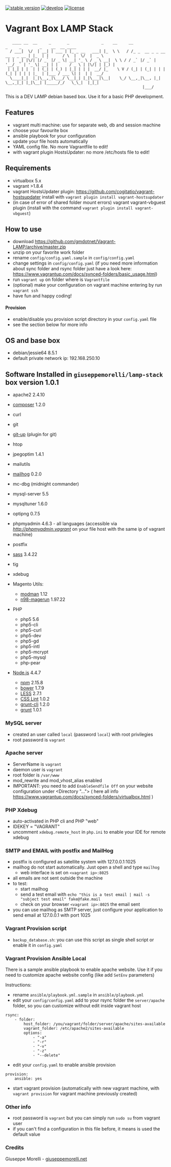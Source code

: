 [![stable version](https://img.shields.io/badge/stable%20version-1.1.2-green.svg?style=flat-square)](https://github.com/gmdotnet/Vagrant-LAMP/releases/tag/1.1.1)
[![develop](https://img.shields.io/badge/beta%20version-branch%20develop-oran.svg?style=flat-square)](https://github.com/gmdotnet/Vagrant-LAMP/tree/develop)
[![license](https://img.shields.io/badge/license-OSL--3-blue.svg?style=flat-square)](https://github.com/gmdotnet/Vagrant-LAMP/blob/master/LICENSE.txt)

# Vagrant Box LAMP Stack

```                                                       
   ____ __  __     _       _              _    __     __                          _     _        _    __  __ ____  
  / ___|  \/  | __| | ___ | |_ _ __   ___| |_  \ \   / /_ _  __ _ _ __ __ _ _ __ | |_  | |      / \  |  \/  |  _ \ 
 | |  _| |\/| |/ _` |/ _ \| __| '_ \ / _ \ __|  \ \ / / _` |/ _` | '__/ _` | '_ \| __| | |     / _ \ | |\/| | |_) |
 | |_| | |  | | (_| | (_) | |_| | | |  __/ |_    \ V / (_| | (_| | | | (_| | | | | |_  | |___ / ___ \| |  | |  __/ 
  \____|_|  |_|\__,_|\___/ \__|_| |_|\___|\__|    \_/ \__,_|\__, |_|  \__,_|_| |_|\__| |_____/_/   \_\_|  |_|_|    
                                                            |___/                                                  
```

This is a DEV LAMP debian based box. Use it for a basic PHP development.

## Features

- vagrant multi machine: use for separate web, db and session machine
- choose your favourite box
- ansible playbook for your configuration
- update your file hosts automatically
- YAML config file. No more Vagrantfile to edit!
- with vagrant plugin HostsUpdater: no more /etc/hosts file to edit!

## Requirements

- virtualbox 5.x
- vagrant >1.8.4
- vagrant HostsUpdater plugin: https://github.com/cogitatio/vagrant-hostsupdater
  install with `vagrant plugin install vagrant-hostsupdater`
- (in case of error of shared folder mount errors) vagrant vagrant-vbguest plugin (install with the command `vagrant plugin install vagrant-vbguest`)

## How to use

- download https://github.com/gmdotnet/Vagrant-LAMP/archive/master.zip
- unzip on your favorite work folder
- rename `config/config.yaml.sample` in `config/config.yaml`
- change settings in `config/config.yaml`
(if you need more information about sync folder and rsync folder just have a look here: https://www.vagrantup.com/docs/synced-folders/basic_usage.html)
- run `vagrant up` on folder where is `Vagrantfile`
- (optional) make your configuration on vagrant machine entering by run `vagrant ssh`
- have fun and happy coding!

#### Provision

- enable/disable you provision script directory in your `config.yaml` file
- see the section below for more info

## OS and base box

- debian/jessie64  8.5.1
- default private network ip: 192.168.250.10

## Software Installed in `giuseppemorelli/lamp-stack` box version 1.0.1

- apache2  2.4.10
- [composer](https://getcomposer.org/)  1.2.0
- curl
- git
- [git-up](https://github.com/aanand/git-up/) (plugin for git)
- htop
- jpegoptim 1.4.1
- mailutils
- [mailhog](https://github.com/mailhog/MailHog)  0.2.0
- mc-dbg (midnight commander)
- mysql-server 5.5
- mysqltuner 1.6.0
- optipng 0.7.5
- phpmyadmin 4.6.3 - all languages (accessible via *http://phpmyadmin.vagrant* on your file host with the same ip of vagrant machine)
- postfix
- [sass](http://sass-lang.com/)  3.4.22
- tig
- xdebug

- Magento Utils:
    - [modman](https://github.com/colinmollenhour/modman) 1.12
    - [n98-magerun](https://github.com/netz98/n98-magerun)  1.97.22

- PHP
    - php5  5.6
    - php5-cli
    - php5-curl
    - php5-dev
    - php5-gd
    - php5-intl
    - php5-mcrypt
    - php5-mysql
    - php-pear

- [Node.js](https://nodejs.org/en/) 4.4.7
    - [npm](https://www.npmjs.com/)  2.15.8
    - [bower](https://bower.io/)  1.7.9
    - [LESS](http://lesscss.org/)  2.7.1
    - [CSS Lint](http://csslint.net/)  1.0.2
    - [grunt-cli](http://gruntjs.com/)  1.2.0
    - [grunt](http://gruntjs.com/)  1.0.1

### MySQL server

- created an user called `local` (password `local`) with root privilegies
- root password is `vagrant`

### Apache server

- ServerName is `vagrant`
- daemon user is `vagrant`
- root folder is `/var/www`
- mod_rewrite and mod_vhost_alias enabled
- IMPORTANT: you need to add `EnableSendfile Off` on your website configuration under <Directory "..."> </Directory> ( here all info  https://www.vagrantup.com/docs/synced-folders/virtualbox.html )

### PHP Xdebug

- auto-activated in PHP cli and PHP "web"
- IDEKEY = "VAGRANT"
- uncomment `xdebug.remote_host` in `php.ini` to enable your IDE for remote xdebug

### SMTP and EMAIL with postfix and MailHog

- postfix is configured as satellite system with 127.0.0.1:1025
- mailhog do not start automatically. Just open a shell and type `mailhog`
    - web interface is set on `<vagrant ip>:8025`
- all emails are not sent outside the machine
- to test:
    - start mailhog
    - send a test email with `echo "this is a test email | mail -s "subject test email" fake@fake.mail`
    - check on your browser `<vagrant ip>:8025` the email sent
- you can use mailhog as SMTP server, just configure your application to send email at 127.0.0.1 with port 1025

### Vagrant Provision script

- `backup_database.sh`: you can use this script as single shell script or enable it in `config.yaml` 

### Vagrant Provision Ansible Local

There is a sample ansible playbook to enable apache website.
Use it if you need to customize apache website config (like add `SetEnv` parameters)

Instructions:

- rename `ansible/playbook.yml.sample` in `ansible/playbook.yml`
- edit your `config/config.yaml` add to your rsync folder the `server/apache` folder, so you can customize without edit inside vagrant host

```
rsync:
    - folder:
        host_folder: /you/vagrant/folder/server/apache/sites-available
        vagrant_folder: /etc/apache2/sites-available
        options:
            - "-a"
            - "-r"
            - "-v"
            - "-z"
            - "--delete"
```

- edit your `config.yaml` to enable ansible provision

```
provision:
    ansible: yes
```
- start vagrant provision (automatically with new vagrant machine, with `vagrant provision` for vagrant machine previously created)

### Other info

- root password is `vagrant` but you can simply run `sudo su` from vagrant user
- if you can't find a configuration in this file before, it means is used the default value

### Credits

Giuseppe Morelli - [giuseppemorelli.net](http://www.giuseppemorelli.net)